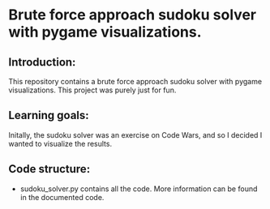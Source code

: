 # **Brute force approach sudoku solver with pygame visualizations.**

## **Introduction:**

This repository contains a brute force approach sudoku solver with pygame visualizations. This project was purely just
for fun.

## **Learning goals:**

Initally, the sudoku solver was an exercise on Code Wars, and so I decided I wanted to visualize the results. 

## **Code structure:**

- sudoku_solver.py contains all the code. More information can be found in the documented code.



